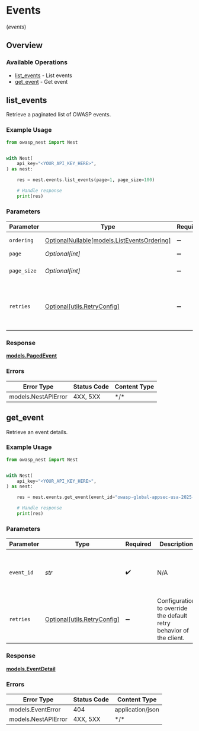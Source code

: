 # Events
(*events*)

## Overview

### Available Operations

* [list_events](#list_events) - List events
* [get_event](#get_event) - Get event

## list_events

Retrieve a paginated list of OWASP events.

### Example Usage

<!-- UsageSnippet language="python" operationID="list_events" method="get" path="/api/v0/events/" -->
```python
from owasp_nest import Nest


with Nest(
    api_key="<YOUR_API_KEY_HERE>",
) as nest:

    res = nest.events.list_events(page=1, page_size=100)

    # Handle response
    print(res)

```

### Parameters

| Parameter                                                                         | Type                                                                              | Required                                                                          | Description                                                                       |
| --------------------------------------------------------------------------------- | --------------------------------------------------------------------------------- | --------------------------------------------------------------------------------- | --------------------------------------------------------------------------------- |
| `ordering`                                                                        | [OptionalNullable[models.ListEventsOrdering]](../../models/listeventsordering.md) | :heavy_minus_sign:                                                                | Ordering field                                                                    |
| `page`                                                                            | *Optional[int]*                                                                   | :heavy_minus_sign:                                                                | Page number                                                                       |
| `page_size`                                                                       | *Optional[int]*                                                                   | :heavy_minus_sign:                                                                | Number of items per page                                                          |
| `retries`                                                                         | [Optional[utils.RetryConfig]](../../models/utils/retryconfig.md)                  | :heavy_minus_sign:                                                                | Configuration to override the default retry behavior of the client.               |

### Response

**[models.PagedEvent](../../models/pagedevent.md)**

### Errors

| Error Type          | Status Code         | Content Type        |
| ------------------- | ------------------- | ------------------- |
| models.NestAPIError | 4XX, 5XX            | \*/\*               |

## get_event

Retrieve an event details.

### Example Usage

<!-- UsageSnippet language="python" operationID="get_event" method="get" path="/api/v0/events/{event_id}" -->
```python
from owasp_nest import Nest


with Nest(
    api_key="<YOUR_API_KEY_HERE>",
) as nest:

    res = nest.events.get_event(event_id="owasp-global-appsec-usa-2025-washington-dc")

    # Handle response
    print(res)

```

### Parameters

| Parameter                                                           | Type                                                                | Required                                                            | Description                                                         | Example                                                             |
| ------------------------------------------------------------------- | ------------------------------------------------------------------- | ------------------------------------------------------------------- | ------------------------------------------------------------------- | ------------------------------------------------------------------- |
| `event_id`                                                          | *str*                                                               | :heavy_check_mark:                                                  | N/A                                                                 | owasp-global-appsec-usa-2025-washington-dc                          |
| `retries`                                                           | [Optional[utils.RetryConfig]](../../models/utils/retryconfig.md)    | :heavy_minus_sign:                                                  | Configuration to override the default retry behavior of the client. |                                                                     |

### Response

**[models.EventDetail](../../models/eventdetail.md)**

### Errors

| Error Type          | Status Code         | Content Type        |
| ------------------- | ------------------- | ------------------- |
| models.EventError   | 404                 | application/json    |
| models.NestAPIError | 4XX, 5XX            | \*/\*               |